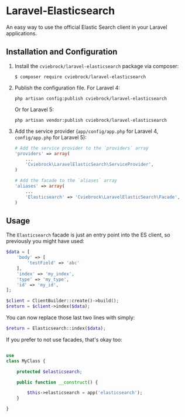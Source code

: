 # Laravel-Elasticsearch

An easy way to use the official Elastic Search client in your Laravel applications.


## Installation and Configuration

1. Install the `cviebrock/laravel-elasticsearch` package via composer:

    ```shell
    $ composer require cviebrock/laravel-elasticsearch
    ```
    
2. Publish the configuration file.  For Laravel 4:

    ```shell
    php artisan config:publish cviebrock/laravel-elasticsearch
    ```

    Or for Laravel 5:

    ```shell
    php artisan vendor:publish cviebrock/laravel-elasticsearch
    ```

3. Add the service provider (`app/config/app.php` for Laravel 4, `config/app.php` for Laravel 5):

    ```php
    # Add the service provider to the `providers` array
    'providers' => array(
        ...
        'Cviebrock\LaravelElasticSearch\ServiceProvider',
    )

    # Add the facade to the `aliases` array
    'aliases' => array(
        ...
        'Elasticsearch' => 'Cviebrock\LaravelElasticSearch\Facade',
    )
    ```



## Usage

The `Elasticsearch` facade is just an entry point into the ES client, so previously
you might have used:

```php
$data = [
    'body' => [
        'testField' => 'abc'
    ],
    'index' => 'my_index',
    'type' => 'my_type',
    'id' => 'my_id',
];

$client = ClientBuilder::create()->build();
$return = $client->index($data);
```

You can now replace those last two lines with simply:

```php
$return = Elasticsearch::index($data);
```

If you prefer to not use facades, that's okay too:

```php

use 
class MyClass {

    protected $elasticsearch;

	public function __construct() {

		$this->elasticsearch = app('elasticsearch');
	}

}
```
